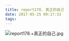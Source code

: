 ```yaml
---
title: report178. 真正的自己
date: 2017-05-25 09:17:53
tags:
---
```

![report178.+真正的自己.jpg](https://i.loli.net/2017/09/15/59bbb42897b16.jpg)
